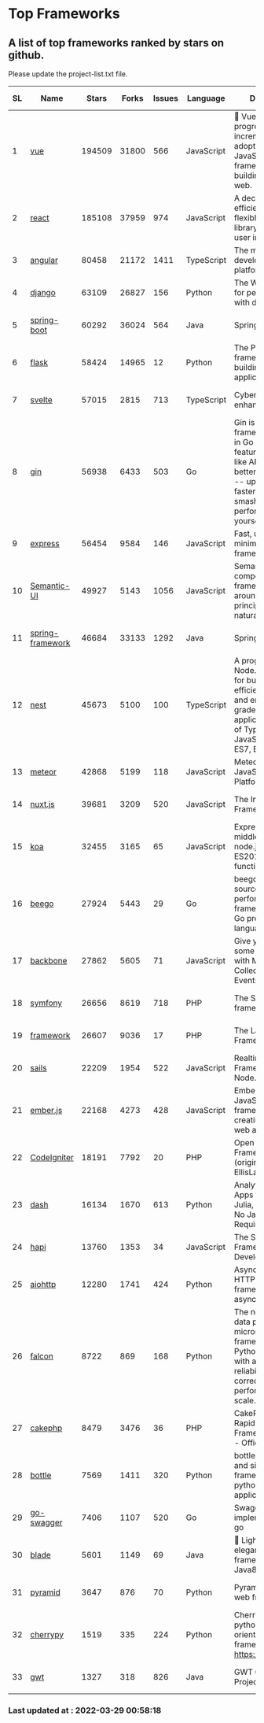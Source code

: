 # Top Frameworks
## A list of top frameworks ranked by stars on github.  
Please update the project-list.txt file.

| SL| Name  | Stars| Forks| Issues | Language | Description | Last Commit |
| --| ------| -----| ---- | ------ | -------- | ----------- | ----------- |
| 1 | [vue](https://github.com/vuejs/vue) | 194509 | 31800 | 566 | JavaScript | 🖖 Vue.js is a progressive, incrementally-adoptable JavaScript framework for building UI on the web. | 2022-02-22 18:38:12 |
| 2 | [react](https://github.com/facebook/react) | 185108 | 37959 | 974 | JavaScript | A declarative, efficient, and flexible JavaScript library for building user interfaces. | 2022-03-28 18:25:30 |
| 3 | [angular](https://github.com/angular/angular) | 80458 | 21172 | 1411 | TypeScript | The modern web developer’s platform | 2022-03-29 00:12:25 |
| 4 | [django](https://github.com/django/django) | 63109 | 26827 | 156 | Python | The Web framework for perfectionists with deadlines. | 2022-03-28 11:25:39 |
| 5 | [spring-boot](https://github.com/spring-projects/spring-boot) | 60292 | 36024 | 564 | Java | Spring Boot | 2022-03-28 07:47:13 |
| 6 | [flask](https://github.com/pallets/flask) | 58424 | 14965 | 12 | Python | The Python micro framework for building web applications. | 2022-03-28 19:17:25 |
| 7 | [svelte](https://github.com/sveltejs/svelte) | 57015 | 2815 | 713 | TypeScript | Cybernetically enhanced web apps | 2022-03-21 17:33:14 |
| 8 | [gin](https://github.com/gin-gonic/gin) | 56938 | 6433 | 503 | Go | Gin is a HTTP web framework written in Go (Golang). It features a Martini-like API with much better performance -- up to 40 times faster. If you need smashing performance, get yourself some Gin. | 2022-03-25 00:44:37 |
| 9 | [express](https://github.com/expressjs/express) | 56454 | 9584 | 146 | JavaScript | Fast, unopinionated, minimalist web framework for node. | 2022-03-21 02:59:20 |
| 10 | [Semantic-UI](https://github.com/Semantic-Org/Semantic-UI) | 49927 | 5143 | 1056 | JavaScript | Semantic is a UI component framework based around useful principles from natural language. | 2018-10-21 20:59:02 |
| 11 | [spring-framework](https://github.com/spring-projects/spring-framework) | 46684 | 33133 | 1292 | Java | Spring Framework | 2022-03-27 15:47:41 |
| 12 | [nest](https://github.com/nestjs/nest) | 45673 | 5100 | 100 | TypeScript | A progressive Node.js framework for building efficient, scalable, and enterprise-grade server-side applications on top of TypeScript & JavaScript (ES6, ES7, ES8) 🚀 | 2022-03-28 07:36:00 |
| 13 | [meteor](https://github.com/meteor/meteor) | 42868 | 5199 | 118 | JavaScript | Meteor, the JavaScript App Platform | 2022-03-25 03:15:11 |
| 14 | [nuxt.js](https://github.com/nuxt/nuxt.js) | 39681 | 3209 | 520 | JavaScript | The Intuitive Vue(2) Framework | 2021-12-17 13:20:07 |
| 15 | [koa](https://github.com/koajs/koa) | 32455 | 3165 | 65 | JavaScript | Expressive middleware for node.js using ES2017 async functions | 2022-03-21 16:10:20 |
| 16 | [beego](https://github.com/beego/beego) | 27924 | 5443 | 29 | Go | beego is an open-source, high-performance web framework for the Go programming language. | 2022-03-05 10:05:33 |
| 17 | [backbone](https://github.com/jashkenas/backbone) | 27862 | 5605 | 71 | JavaScript | Give your JS App some Backbone with Models, Views, Collections, and Events | 2022-02-26 00:31:21 |
| 18 | [symfony](https://github.com/symfony/symfony) | 26656 | 8619 | 718 | PHP | The Symfony PHP framework | 2022-03-28 11:24:50 |
| 19 | [framework](https://github.com/laravel/framework) | 26607 | 9036 | 17 | PHP | The Laravel Framework. | 2022-03-28 21:43:12 |
| 20 | [sails](https://github.com/balderdashy/sails) | 22209 | 1954 | 522 | JavaScript | Realtime MVC Framework for Node.js | 2022-03-19 01:23:36 |
| 21 | [ember.js](https://github.com/emberjs/ember.js) | 22168 | 4273 | 428 | JavaScript | Ember.js - A JavaScript framework for creating ambitious web applications | 2022-03-24 17:36:15 |
| 22 | [CodeIgniter](https://github.com/bcit-ci/CodeIgniter) | 18191 | 7792 | 20 | PHP | Open Source PHP Framework (originally from EllisLab) | 2022-03-03 13:29:55 |
| 23 | [dash](https://github.com/plotly/dash) | 16134 | 1670 | 613 | Python | Analytical Web Apps for Python, R, Julia, and Jupyter. No JavaScript Required. | 2022-03-22 16:17:39 |
| 24 | [hapi](https://github.com/hapijs/hapi) | 13760 | 1353 | 34 | JavaScript | The Simple, Secure Framework Developers Trust | 2022-03-02 14:32:29 |
| 25 | [aiohttp](https://github.com/aio-libs/aiohttp) | 12280 | 1741 | 424 | Python | Asynchronous HTTP client/server framework for asyncio and Python | 2022-03-28 22:24:49 |
| 26 | [falcon](https://github.com/falconry/falcon) | 8722 | 869 | 168 | Python | The no-nonsense data plane API and microservices framework for Python developers, with a focus on reliability, correctness, and performance at scale. | 2022-03-25 16:20:17 |
| 27 | [cakephp](https://github.com/cakephp/cakephp) | 8479 | 3476 | 36 | PHP | CakePHP: The Rapid Development Framework for PHP - Official Repository | 2022-03-28 15:03:28 |
| 28 | [bottle](https://github.com/bottlepy/bottle) | 7569 | 1411 | 320 | Python | bottle.py is a fast and simple micro-framework for python web-applications. | 2022-03-01 21:05:57 |
| 29 | [go-swagger](https://github.com/go-swagger/go-swagger) | 7406 | 1107 | 520 | Go | Swagger 2.0 implementation for go | 2022-03-27 02:59:05 |
| 30 | [blade](https://github.com/lets-blade/blade) | 5601 | 1149 | 69 | Java | :rocket: Lightning fast and elegant mvc framework for Java8 | 2020-03-22 13:39:23 |
| 31 | [pyramid](https://github.com/Pylons/pyramid) | 3647 | 876 | 70 | Python | Pyramid - A Python web framework | 2022-03-13 22:49:13 |
| 32 | [cherrypy](https://github.com/cherrypy/cherrypy) | 1519 | 335 | 224 | Python | CherryPy is a pythonic, object-oriented HTTP framework.      https://cherrypy.dev | 2022-03-13 22:31:07 |
| 33 | [gwt](https://github.com/gwtproject/gwt) | 1327 | 318 | 826 | Java | GWT Open Source Project | 2022-02-10 23:35:12 |

### Last updated at : 2022-03-29 00:58:18
